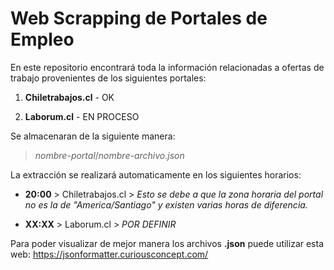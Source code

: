 # Web Scrapping de Portales de Empleo

En este repositorio encontrará toda la información relacionadas a ofertas de trabajo provenientes de los siguientes portales:

1. **Chiletrabajos.cl** - OK

2. **Laborum.cl** - EN PROCESO

Se almacenaran de la siguiente manera:

> *nombre-portal*/*nombre-archivo.json*

La extracción se realizará automaticamente en los siguientes horarios:

* **20:00** > Chiletrabajos.cl > *Esto se debe a que la zona horaria del portal no es la de "America/Santiago" y existen varias horas de diferencia.*

* **XX:XX** > Laborum.cl > *POR DEFINIR*

Para poder visualizar de mejor manera los archivos **.json** puede utilizar esta web: https://jsonformatter.curiousconcept.com/
